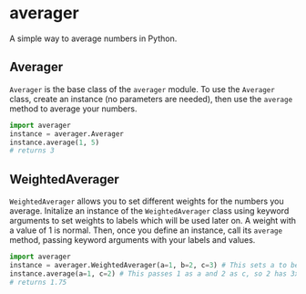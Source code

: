# averager
A simple way to average numbers in Python.
## Averager
`Averager` is the base class of the `averager` module.  To use the `Averager` class, create an instance (no parameters are needed), then use the `average` method to average your numbers.
```python
import averager
instance = averager.Averager
instance.average(1, 5)
# returns 3
```
## WeightedAverager
`WeightedAverager` allows you to set different weights for the numbers you average.  Initalize an instance of the `WeightedAverager` class using keyword arguments to set weights to labels which will be used later on.  A weight with a value of 1 is normal.  Then, once you define an instance, call its `average` method, passing keyword arguments with your labels and values.
```python
import averager
instance = averager.WeightedAverager(a=1, b=2, c=3) # This sets a to be 1x, b to be 2x, and c to be 3x.
instance.average(a=1, c=2) # This passes 1 as a and 2 as c, so 2 has 3x the weight of 1.
# returns 1.75
```
